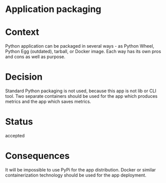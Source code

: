 # Application packaging

# Context
Python application can be packaged in several ways - as Python Wheel, Python Egg (outdated), tarball, or Docker image.
Each way has its own pros and cons as well as purpose.

# Decision
Standard Python packaging is not used, because this app is not lib or CLI tool.
Two separate containers should be used for the app which produces metrics and the app which saves metrics.

# Status
accepted

# Consequences
It will be impossible to use PyPi for the app distribution.
Docker or similar containerization technology should be used for the app deployment.